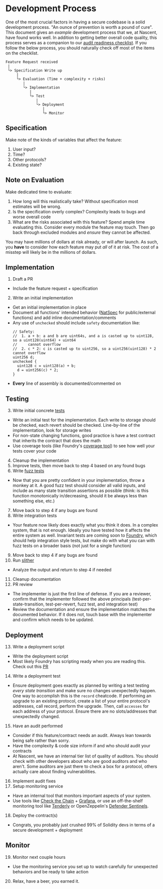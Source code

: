 # Development Process
One of the most crucial factors in having a secure codebase is a solid development process. "An ounce of prevention is worth a pound of cure". This document gives an *example* development process that we, at Nascent, have found works well. In addition to getting better overall code quality, this process serves as a companion to our [audit readiness checklist](https://github.com/nascentxyz/nascent-security/blob/main/audit-readiness-checklist.md). If you follow the below process, you should naturally check off most of the items on the checklist.

```
Feature Request received
 |
 └> Specification Write up
     |
     └> Evaluation (Time + complexity + risks)
        |
        └> Implementation
           |
           └> Test
              |
              └> Deployment
                 |
                 └> Monitor
```
## Specification
Make note of the kinds of variables that affect the feature:
1. User input?
2. Time?
3. Other protocols?
4. Existing state?

## Note on Evaluation
Make dedicated time to evaluate:
1. How long will this realistically take? Without specification most estimates will be wrong.
2. Is the specification overly complex? Complexity leads to bugs and worse overall code
3. What are the risks associated with this feature? Spend ample time evaluating this. Consider every module the feature may touch. Then go back through excluded modules and *ensure* they cannot be affected.

You may have millions of dollars at risk already, or will after launch. As such, you **have** to consider how each feature may put *all* of it at risk. The cost of a misstep will likely be in the millions of dollars.
## Implementation
1. Draft a PR
  - Include the feature request + specification
2. Write an initial implementation
  - Get an initial implementation in place
  - Document all functions' intended behavior ([NatSpec](https://docs.soliditylang.org/en/develop/natspec-format.html) for public/external functions) and add inline documentation/comments
  - Any use of `unchecked` should include `safety` documentation like:
    ```solidity
    // Safety:
    //  1. a + b: a and b are uint64s, and a is casted up to uint128, so a uint128(uint64) + uint64
    //     cannot overflow
    //  2. c * 2: c is casted up to uint256, so a uint256(uint128) * 2 cannot overflow
    uint256 d;
    unchecked {
      uint128 c = uint128(a) + b;
      d = uint256(c) * 2;
    }
    ```
  - **Every** line of assembly is documented/commented on

## Testing

3. Write initial concrete [tests](https://book.getfoundry.sh/forge/tests.html)
  - Write an initial test for the implementation. Each write to storage should be checked, each revert should be checked. Line-by-line of the implementation, look for storage writes
  - For non-state changing functions, good practice is have a test contract that inherits the contract that does the math
  - Use coverage tools (like Foundry's [coverage tool](https://github.com/foundry-rs/foundry/pull/1576)) to see how well your tests cover your code
4. Cleanup the implementation
5. Improve tests, then move back to step 4 based on any found bugs
6. Write [fuzz tests](https://book.getfoundry.sh/forge/fuzz-testing.html)
  - Now that you are pretty confident in your implementation, throw a monkey at it. A good fuzz test should consider all valid inputs, and include as many state transition assertions as possible (think: is this function monotonically in/decreasing, should it be always less than something else,  etc.)
7. Move back to step 4 if any bugs are found
8. Write integration tests
  - Your feature now likely does exactly what you think it does. In a complex system, that is not enough. Ideally you have tested how it affects the entire system as well. Invariant tests are coming soon to [Foundry](https://github.com/foundry-rs/foundry), which should help integration style tests, but make do with what you can with fuzz tests on a broader basis (not just for a single function)
9. Move back to step 4 if any bugs are found
10. Run [slither](https://github.com/crytic/slither)
  - Analyze the output and return to step 4 if needed
11. Cleanup documentation
12. PR review
  - The implementer is just the first line of defense. If you are a reviewer, confirm that the implementer followed the above principals (test-per-state-transition, test-per-revert, fuzz test, and integration test)
  - Review the documentation and ensure the implementation matches the documented behavior. If it does not, touch base with the implementer and confirm which needs to be updated.

## Deployment
13. Write a deployment script
  - Write the deployment script
  - Most likely Foundry has scripting ready when you are reading this. Check out this [PR](https://github.com/foundry-rs/foundry/pull/1208)
14. Write a deployment test
  - Ensure deployment goes exactly as planned by writing a test testing *every state transition* and make sure no changes unexpectedly happen. One way to accomplish this is the `record` cheatcode. If performing an upgrade to an existing protocol, create a list of your entire protocol's addresses, call record, perform the upgrade. Then, call `accesses` for each address of your protocol. Ensure there are no slots/addresses that unexpectedly changed.
15. Have an audit performed
  - Consider if this feature/contract needs an audit. Always lean towards being safe rather than sorry.
  - Have the complexity & code size inform if and who should audit your contracts
  - At Nascent, we have an internal tier list of quality of auditors. You should check with other developers about who are good auditors and who aren't. Some auditors are just there to check a box for a protocol, others actually care about finding vulnerabilities.
16. Implement audit fixes
17. Setup monitoring service
  - Have an internal tool that monitors important aspects of your system.
  - Use tools like [Check the Chain](https://github.com/fei-protocol/checkthechain) + [Grafana](https://grafana.com/), or use an off-the-shelf monitoring tool like [Tenderly](https://tenderly.co/alerting) or OpenZeppelin's [Defender Sentinels](https://www.openzeppelin.com/defender).
18. Deploy the contract(s)
  - Congrats, you probably just crushed 99% of Solidity devs in terms of a secure development + deployment

## Monitor
19. Monitor next couple hours
  - Use the monitoring service you set up to watch carefully for unexpected behaviors and be ready to take action
20. Relax, have a beer, you earned it.